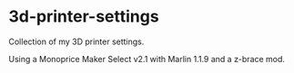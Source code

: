 # 3d-printer-settings

Collection of my 3D printer settings.

Using a Monoprice Maker Select v2.1 with Marlin 1.1.9 and a z-brace mod.